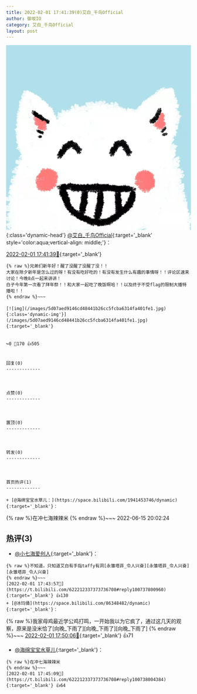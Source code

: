 ```yaml
---
title: 2022-02-01 17:41:39(0)艾白_千鸟Official
author: 御坂IO
category: 艾白_千鸟Official
layout: post
---
```


![img](/images/9ae8b9445fd0665cc014d9080156a45271be73c6.jpg){:class='dynamic-head'}
[@艾白_千鸟Official](https://space.bilibili.com/334537711/dynamic){:target='_blank' style='color:aqua;vertical-align: middle;'}：

[2022-02-01 17:41:39🔗](https://t.bilibili.com/622212337373736708){:target='_blank'}

~~~
{% raw %}兄弟们新年好！醒了没醒了没醒了没！！
大家在除夕新年是怎么过的呀！有没有吃好吃的！有没有发生什么有趣的事情呀！！评论区速来讨论！今晚8点一起来讲讲！
白子今年第一次看了拜年祭！！和大家一起吃了晚饭啊哈！！以及终于不受flag的限制大播特播啦！！
{% endraw %}~~~

[![img](/images/5d07aed9146cd48441b26cc5fcba6314fa401fe1.jpg){:class='dynamic-img'}](/images/5d07aed9146cd48441b26cc5fcba6314fa401fe1.jpg){:target='_blank'}


↪️0 💬170 👍505


回复(0)
-------------



点赞(0)
-------------



置顶(0)
-------------



转发(0)
-------------



首页热评(1)
-------------

+ [@海绵宝宝水草儿：](https://space.bilibili.com/1941453746/dynamic){:target='_blank'}：
~~~
{% raw %}在冲七海辣辣米
{% endraw %}~~~
2022-06-15 20:02:24


热评(3)
-------------

+ [@小七海爱创人](https://space.bilibili.com/12072645/dynamic){:target='_blank'}：
~~~
{% raw %}不知道，只知道艾白有手指taffy有洞[永雏塔菲_令人兴奋][永雏塔菲_令人兴奋][永雏塔菲_令人兴奋]
{% endraw %}~~~
[2022-02-01 17:43:57🔗](https://t.bilibili.com/622212337373736708#reply100737800960){:target='_blank'} 👍130
+ [@冰玛俑](https://space.bilibili.com/86348482/dynamic){:target='_blank'}：
~~~
{% raw %}我家母鸡最近学公鸡打鸣，一开始我以为它疯了，通过这几天的观察，原来是没米恰了[向晚_下雨了][向晚_下雨了][向晚_下雨了]
{% endraw %}~~~
[2022-02-01 17:50:06🔗](https://t.bilibili.com/622212337373736708#reply100738435008){:target='_blank'} 👍71
+ [@海绵宝宝水草儿](https://space.bilibili.com/1941453746/dynamic){:target='_blank'}：
~~~
{% raw %}在冲七海辣辣米
{% endraw %}~~~
[2022-02-01 17:45:09🔗](https://t.bilibili.com/622212337373736708#reply100738004384){:target='_blank'} 👍64


